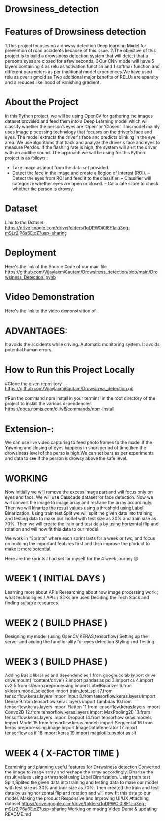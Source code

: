 # Drowsiness_detection
 
# Features of Drowsiness detection
1.This project focuses on a drowsy detection Deep learning Model for prevention of road accidents because of this issue.
2.The objective of this  project is to build a drowsiness detection system that will detect that a person’s eyes are closed for a few seconds.
3.Our CNN model will have 5 layers containing 4 as relu as activation function and 1 softmax function and different parameters as per traditional model experiences.We have used relu as over sigmoid as Two additional major benefits of RELUs are sparsity and a reduced likelihood of vanishing gradient .

# About the Project
In this Python project, we will be using OpenCV for gathering the images dataset provided and feed them into a Deep Learning model which will classify whether the person’s eyes are ‘Open’ or ‘Closed’.
This model mainly uses image processing technology that focuses on the driver's face and eyes.
The model extracts the driver's face and predicts blinking in the eye area.
We use algorithms that track and analyze the driver's face and eyes to measure Perclos. 
If the flashing rate is high, the system will alert the driver with an audible sound.
The approach we will be using for this Python project is as follows :
- Take image as input from the data set provided.
- Detect the face in the image and create a Region of Interest (ROI).
– Detect the eyes from ROI and feed it to the classifier.
– Classifier will categorize whether eyes are open or closed.
– Calculate score to check whether the person is drowsy.



 
# Dataset
*Link to the Dataset:* https://drive.google.com/drive/folders/1qDPWOi0I8F1aiu3eg-mSLr2jP6a6EtoZ?usp=sharing

# Deployment
  Here's the link of the Source Code of our main file
  https://github.com/VijaylaxmiGautam/Drowsiness_detection/blob/main/Drowsiness_Detection.ipynb
 
 
# Video Demonstration
  Here's the link to the video demonstration of



# ADVANTAGES:
 It avoids the accidents while driving.
 Automatic monitoring system.
 It avoids potential human errors.
 
 # How to Run this Project Locally
 
 #Clone the given repository
 https://github.com/VijaylaxmiGautam/Drowsiness_detection.git
 
 #Run the command npm install in your terminal in the root directory of the project to install the various dependencies
 https://docs.npmjs.com/cli/v6/commands/npm-install
 
 
 
# Extension-:
 We can use live video capturing to feed photo frames to the model.if the Yawning and closing of eyes happens in short period of time,then the drowsiness level of the   perso is high.We can set bars as per experiments and data to see if the person is drowsy above the safe level.
 
# WORKING

Now initially we will remove the excess image part and will focus only on eyes and face.
We will use Casscade dataset for face detection.
Now we will convert the image to image array and reshape the array accordingly.
Then we will binarize the result values using a threshold using Label Binarization.
Using train test Split we will split the given data into training and testing data to make our model with test size as 30% and train size as 70%.
Then we will create the train and test data by using horizontal flip and rotation and will now fit this data to our model.

We work in “Sprints” where each sprint lasts for a week or two, and focus on building the important features first and then improve the product to make it more potential.

Here are the sprints I had set for myself for the 4 week journey 😄
# WEEK 1 ( INITIAL DAYS )
Learning more about APIs
Researching about how image processing work ; what technologies / APIs / SDKs are used
Deciding the Tech Stack and finding suitable resources

# WEEK 2 ( BUILD PHASE )
Designing my model (using OpenCV,KERAS,tensorflow)
Setting up the server and adding the functionality for eyes detection
Styling and Testing

# WEEK 3 ( BUILD PHASE )
Adding Basic libraries and dependencies
1.from google.colab import drive
     drive.mount('/content/drive') 
2.import pandas as pd
3.import os
4.import cv2
5.from sklearn.preprocessing import LabelBinarizer 
6.from sklearn.model_selection import train_test_split 
7.from tensorflow.keras.layers import Input
8.from tensorflow.keras.layers import Dense
9.from tensorflow.keras.layers import Lambdas
10.from tensorflow.keras.layers import Flatten 
11.from tensorflow.keras.layers import Convo2D
12.from tensorflow.keras.layers import MaxPooling2D
13.from tensorflow.keras.layers import Dropout
14.from tensorflow.keras.models import Model
15.from tensorflow.keras.models import Sequential
16.from keras.preprocessing.image import ImageDataGenerator
17.import tensorflow as tf
18.import keras
19.import matplotlib.pyplot as plt

# WEEK 4 ( X-FACTOR TIME )
Examining and planning useful features for Drawsiness detection
Converted the image to image array and reshape the array accordingly.
Binarize the result values using a threshold using Label Binarization.
Using train test Split,Splited the given data into training and testing data to make our model with test size as 30% and train size as 70%.
Then created the train and test data by using horizontal flip and rotation and will now fit this data to our model.
Making the product Responsive and Improving UI/UX
Attaching dataset https://drive.google.com/drive/folders/1qDPWOi0I8F1aiu3eg-mSLr2jP6a6EtoZ?usp=sharing
Working on making Video Demo & updating README.md

